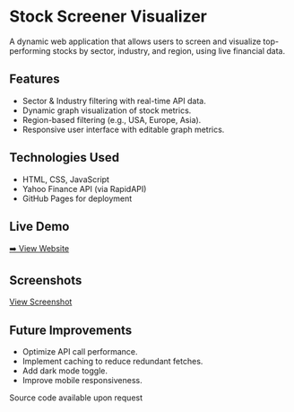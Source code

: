 # Stock Screener Visualizer

A dynamic web application that allows users to screen and visualize top-performing stocks by sector, industry, and region, using live financial data.

## Features
- Sector & Industry filtering with real-time API data.
- Dynamic graph visualization of stock metrics.
- Region-based filtering (e.g., USA, Europe, Asia).
- Responsive user interface with editable graph metrics.

## Technologies Used
- HTML, CSS, JavaScript
- Yahoo Finance API (via RapidAPI)
- GitHub Pages for deployment

## Live Demo
[➡️ View Website](visionary-smakager-71b743.netlify.app)

## Screenshots
[View Screenshot](https://github.com/charchar1245/stockscreener-myfinancepal-prealpha/blob/main/screenshot_1.png?raw=true)

## Future Improvements
- Optimize API call performance.
- Implement caching to reduce redundant fetches.
- Add dark mode toggle.
- Improve mobile responsiveness.

Source code available upon request
